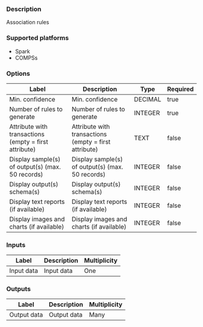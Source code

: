 ###  Description
Association rules

###  Supported platforms
* Spark
* COMPSs

###  Options
| Label | Description | Type | Required |
|---|---|---|---|
| Min. confidence | Min. confidence | DECIMAL | true |
| Number of rules to generate | Number of rules to generate | INTEGER | true |
| Attribute with transactions (empty = first attribute) |  Attribute with transactions (empty = first attribute) | TEXT | false |
| Display sample(s) of output(s) (max. 50 records) | Display sample(s) of output(s) (max. 50 records) | INTEGER | false |
| Display output(s) schema(s) | Display output(s) schema(s) | INTEGER | false |
| Display text reports (if available) | Display text reports (if available) | INTEGER | false |
| Display images and charts (if available) | Display images and charts (if available) | INTEGER | false |

###  Inputs
| Label | Description | Multiplicity |
|---|---|---|
| Input data | Input data | One |

###  Outputs
| Label | Description | Multiplicity |
|---|---|---|
| Output data | Output data | Many |

